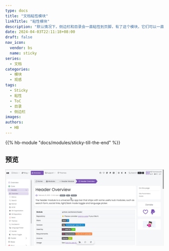 ```yaml
---
type: docs
title: "文档粘性模块"
linkTitle: "粘性模块"
description: "默认情况下，侧边栏和目录会一直粘性到页脚，有了这个模块，它们可以一直保持粘性。"
date: 2024-04-03T22:11:18+08:00
draft: false
nav_icon:
  vendor: bs
  name: sticky
series:
  - 文档
categories:
  - 模块
  - 观感
tags:
  - Sticky
  - 粘性
  - ToC
  - 目录
  - 侧边栏
images:
authors:
  - HB
---
```


{{% hb-module "docs/modules/sticky-till-the-end" %}}

## 预览

![预览](preview.gif#center)
